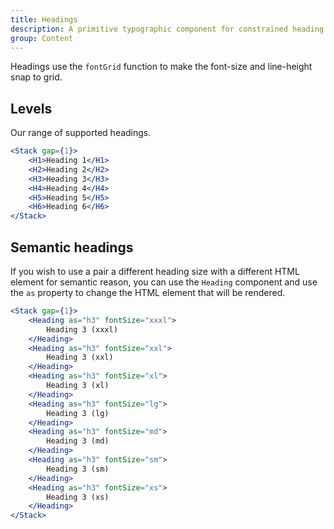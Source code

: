 ```yaml
---
title: Headings
description: A primitive typographic component for constrained heading styles. Headings help to structure content on a page using relative visual prominence.
group: Content
---
```


Headings use the `fontGrid` function to make the font-size and line-height snap to grid.

## Levels

Our range of supported headings.

```jsx live
<Stack gap={1}>
	<H1>Heading 1</H1>
	<H2>Heading 2</H2>
	<H3>Heading 3</H3>
	<H4>Heading 4</H4>
	<H5>Heading 5</H5>
	<H6>Heading 6</H6>
</Stack>
```

## Semantic headings

If you wish to use a pair a different heading size with a different HTML element for semantic reason, you can use the `Heading` component and use the `as` property to change the HTML element that will be rendered.

```jsx live
<Stack gap={1}>
	<Heading as="h3" fontSize="xxxl">
		Heading 3 (xxxl)
	</Heading>
	<Heading as="h3" fontSize="xxl">
		Heading 3 (xxl)
	</Heading>
	<Heading as="h3" fontSize="xl">
		Heading 3 (xl)
	</Heading>
	<Heading as="h3" fontSize="lg">
		Heading 3 (lg)
	</Heading>
	<Heading as="h3" fontSize="md">
		Heading 3 (md)
	</Heading>
	<Heading as="h3" fontSize="sm">
		Heading 3 (sm)
	</Heading>
	<Heading as="h3" fontSize="xs">
		Heading 3 (xs)
	</Heading>
</Stack>
```
